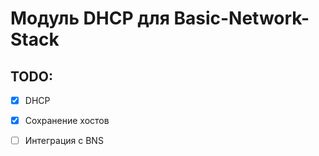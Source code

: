 # Модуль DHCP для Basic-Network-Stack

## TODO:

- [x] DHCP
- [x] Сохранение хостов
- [ ] Интеграция с BNS

